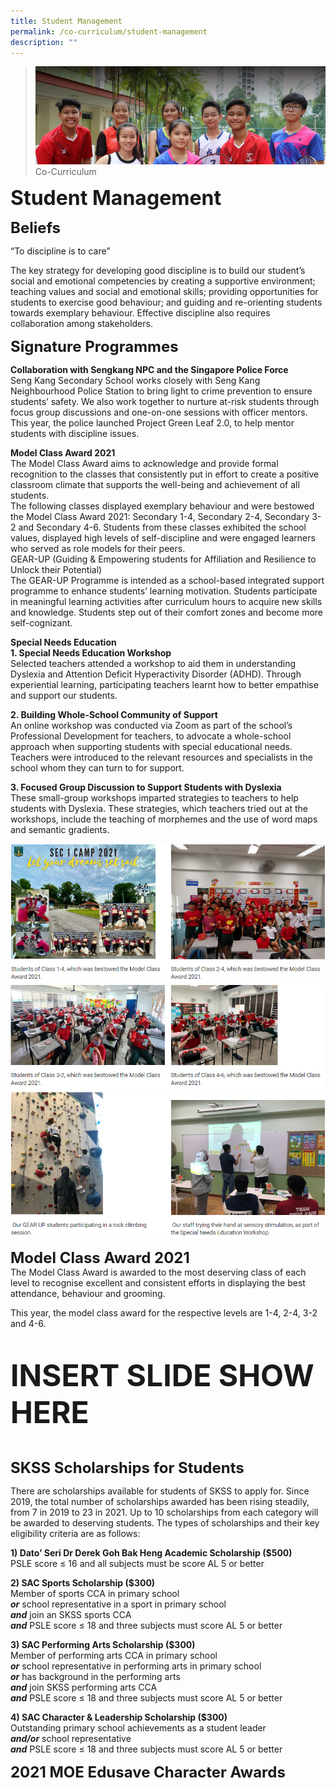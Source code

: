 ```yaml
---
title: Student Management
permalink: /co-curriculum/student-management
description: ""
---
```

>![](/images/About%20us.jpg)
>Co-Curriculum

**<font size=6>Student Management</font>**

**<font size=5>Beliefs</font>**

“To discipline is to care”

  

The key strategy for developing good discipline is to build our student’s social and emotional competencies by creating a supportive environment; teaching values and social and emotional skills; providing opportunities for students to exercise good behaviour; and guiding and re-orienting students towards exemplary behaviour. Effective discipline also requires collaboration among stakeholders.

  
**<font size=5>Signature Programmes</font>**

**Collaboration with Sengkang NPC and the Singapore Police Force**<br>
Seng Kang Secondary School works closely with Seng Kang Neighbourhood Police Station to bring light to crime prevention to ensure students’ safety. We also work together to nurture at-risk students through focus group discussions and one-on-one sessions with officer mentors. This year, the police launched Project Green Leaf 2.0, to help mentor students with discipline issues.   

  

**Model Class Award 2021**<br>
The Model Class Award aims to acknowledge and provide formal recognition to the classes that consistently put in effort to create a positive classroom climate that supports the well-being and achievement of all students. <br>
The following classes displayed exemplary behaviour and were bestowed the Model Class Award 2021: Secondary 1-4, Secondary 2-4, Secondary 3-2 and Secondary 4-6. Students from these classes exhibited the school values, displayed high levels of self-discipline and were engaged learners who served as role models for their peers.<br>
GEAR-UP (Guiding & Empowering students for Affiliation and Resilience to Unlock their Potential)<br>
The GEAR-UP Programme is intended as a school-based integrated support programme to enhance students’ learning motivation. Students participate in meaningful learning activities after curriculum hours to acquire new skills and knowledge. Students step out of their comfort zones and become more self-cognizant. 

**Special Needs Education**<br>
**1\. Special Needs Education Workshop** <br>
Selected teachers attended a workshop to aid them in understanding Dyslexia and Attention Deficit Hyperactivity Disorder (ADHD). Through experiential learning, participating teachers learnt how to better empathise and support our students.  
  
**2\. Building Whole-School Community of Support**<br>
An online workshop was conducted via Zoom as part of the school’s Professional Development for teachers, to advocate a whole-school approach when supporting students with special educational needs. Teachers were introduced to the relevant resources and specialists in the school whom they can turn to for support.

  

**3\. Focused Group Discussion to Support Students with Dyslexia**<br>
These small-group workshops imparted strategies to teachers to help students with Dyslexia. These strategies, which teachers tried out at the workshops, include the teaching of morphemes and the use of word maps and semantic gradients.

![](/images/Student%20Management/Student%20Management%201.png)![](/images/Student%20Management/Student%20Management%202.png)
![](/images/Student%20Management/Student%20Management%203.png)

**<font size=5>Model Class Award 2021</font>**<br>
The Model Class Award is awarded to the most deserving class of each level to recognise excellent and consistent efforts in displaying the best attendance, behaviour and grooming.  
  
This year, the model class award for the respective levels are 1-4, 2-4, 3-2 and 4-6.

<br>

**<font size=7>INSERT SLIDE SHOW HERE</font>**<br>

<br>

**<font size=5>SKSS Scholarships for Students
</font>**

There are scholarships available for students of SKSS to apply for. Since 2019, the total number of scholarships awarded has been rising steadily, from 7 in 2019 to 23 in 2021. Up to 10 scholarships from each category will be awarded to deserving students. The types of scholarships and their key eligibility criteria are as follows:

  

**1) Dato’ Seri Dr Derek Goh Bak Heng Academic Scholarship ($500)**<br>
PSLE score ≤ 16 and all subjects must be score AL 5 or better

  

**2) SAC Sports Scholarship ($300)** <br>
Member of sports CCA in primary school <br>
_**or**_ school representative in a sport in primary school<br>
_**and**_ join an SKSS sports CCA<br>
**_and_** PSLE score ≤ 18 and three subjects must score AL 5 or better

  

**3) SAC Performing Arts Scholarship ($300)** <br>
Member of performing arts CCA in primary school<br>
**_or_** school representative in performing arts in primary school<br>
**_or_** has background in the performing arts <br>
**_and_** join SKSS performing arts CCA<br>
_**and**_ PSLE score ≤ 18 and three subjects must score AL 5 or better

  

**4) SAC Character & Leadership Scholarship ($300)** <br>
Outstanding primary school achievements as a student leader 
<br>**_and/or_** school representative<br>
**_and_** PSLE score ≤ 18 and three subjects must score AL 5 or better

**<font size=5>2021 MOE Edusave Character Awards</font>**
